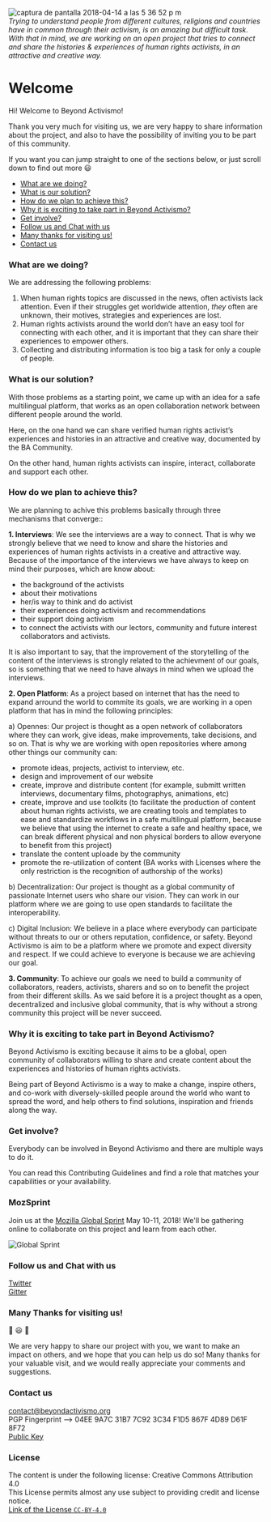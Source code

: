 ![captura de pantalla 2018-04-14 a las 5 36 52 p m](https://user-images.githubusercontent.com/32823481/38769888-7f244cea-400a-11e8-80a7-293dc415c086.png)  
_Trying to understand people from different cultures, religions and countries have in common through their activism, is an amazing but difficult task._
_With that in mind, we are working on an open project that tries
to connect and share the histories & experiences of human rights activists, in an attractive and creative way._

# Welcome

Hi! Welcome to Beyond Activismo!

Thank you very much  for visiting us, we are very happy to share information about the project, and also to have the possibility of inviting you to be part of this community.

If you want you can jump straight to one of the sections below, or just scroll down to find out more :smiley: 

* [What are we doing?](#what-are-we-doing)
* [What is our solution?](#what-is-our-solution)
* [How do we plan to achieve this?](#how-do-we-plan-to-achieve-this)
* [Why it is exciting to take part in Beyond Activismo?](#why-it-is-exciting-to-take-part-in-beyond-activismo)
* [Get involve?](#get-involve)
* [Follow us and Chat with us](#follow-us-and-chat-with-us)
* [Many thanks for visiting us!](#many-thanks-for-visiting-us)
* [Contact us](#contact-us)

### What are we doing?

We are addressing the following problems:

1. When human rights topics are discussed in the news, often activists lack attention. Even if their struggles get worldwide attention, _they_ often
are unknown, their motives, strategies and experiences are lost.
2. Human rights activists around the world don’t have an easy tool for connecting with each other, and it is important that they can share their
experiences to empower others.
3. Collecting and distributing information is too big a task for only a couple of people.

### What is our solution?
With those problems as a starting point, we came up with an idea for a safe multilingual platform, that works as an open collaboration network between different people around the world. 

Here, on the one hand we can share verified human rights
activist’s experiences and histories in an attractive and creative way, documented by the BA Community. 

On the other hand, human rights activists can inspire, interact, collaborate and support each other.

### How do we plan to achieve this?

We are planning to achive this problems basically through three mechanisms that converge::

**1. Interviews**: We see the interviews are a way to connect. 
That is why we strongly believe that we need to know and share the histories and experiences of human rights activists
in a creative and attractive way. Because of the importance of the interviews we have always to keep on mind their purposes, which are know about:

- the background of the activists
- about their motivations
- her/is way to think and do activist
- their experiences doing activism and recommendations
- their support doing activism
- to connect the activists with our lectors, community and future interest collaborators and activists.

It is also important to say, that the improvement of the storytelling of the content of the interviews is strongly related to the achievment of our goals, so is something that we need to have always in mind when we upload the interviews.

**2. Open Platform**: As a project based on internet that has the need to expand arround the world to commite its goals,
we are working in a open platform that has in mind the following principles:

a) Opennes: Our project is thought as a open network of collaborators where they can work, give ideas, make improvements, take decisions, and so on. 
That is why we are working with open repositories where among other things our community can:

- promote ideas, projects, activist to interview, etc.  
- design and improvement of our website
- create, improve and distribute content (for example, submitt written interviews, documentary films, photographys, animations, etc) 
- create, improve and use toolkits (to facilitate the production of content about human rights activists, we are creating tools and templates to ease and standardize workflows in a safe multilingual platform, because we believe that using the internet to create a safe and healthy space, we can break different physical and non physical borders to allow everyone to benefit from this project)
- translate the content uploade by the community
- promote the re-utilization of content (BA works with Licenses where the only restriction is the recognition of authorship of the works)

b) Decentralization: Our project is thought as a global community of passionate Internet users who share our vision. They can work in our platform where we are going to use open standards to facilitate the interoperability. 

c) Digital Inclusion: We believe in a place where everybody can participate without threats to our or others reputation, confidence, or safety. Beyond Activismo is aim to be a platform where we promote and expect diversity and respect. If we could achieve to everyone is because we are achieving our goal.


**3. Community**: To achieve our goals we need to build a community of collaborators, readers, activists, sharers and so on to benefit the project from their different skills. As we said before it is a project thought as a open, decentralized and inclusive global community, that is why without a strong community this project will be never succeed. 

### Why it is exciting to take part in Beyond Activismo?
Beyond Activismo is exciting because it aims to be a global, open community of collaborators willing to share and create content about the experiences and histories of human rights activists.

Being part of Beyond Activismo is a way to make a change, inspire others, and co-work with diversely-skilled people around the world who want to spread the word, and help others to find solutions, inspiration and
friends along the way.

### Get involve?

Everybody can be involved in Beyond Activismo and there are multiple ways to do it. 

You can read this Contributing Guidelines and find a role that matches your capabilities or your availability.  

### MozSprint

Join us at the [Mozilla Global Sprint](http://mozilla.github.io/global-sprint/) May 10-11, 2018! We'll be gathering online to collaborate on this project and learn from each other.

![Global Sprint](https://cloud.githubusercontent.com/assets/617994/24632585/b2b07dcc-1892-11e7-91cf-f9e473187cf7.png)

### Follow us and Chat with us
[Twitter][link_Twitter]   
[Gitter][link_Gitter]

### Many Thanks for visiting us!
:tada: :smiley: :tada:          

We are very happy to share our project with you, we want to make an impact on others, and we hope that you can help us do so!
Many thanks for your valuable visit, and we would really appreciate your comments and suggestions.

### Contact us
contact@beyondactivismo.org   
PGP Fingerprint --> 04EE 9A7C 31B7 7C92 3C34 F1D5 867F 4D89 D61F 8F72   
[Public Key][link_Publickey] 

### License

The content is under the following license:
Creative Commons Attribution 4.0  
This License permits almost any use subject to providing credit and license notice.   
[Link of the License `CC-BY-4.0`](https://creativecommons.org/licenses/by/4.0/legalcode.txt)

[link_Publickey]: https://pgp.mit.edu/pks/lookup?op=get&search=0x867F4D89D61F8F72
[link_Twitter]: https://twitter.com/beyondactivismo
[link_Gitter]: https://gitter.im/Beyond-Activismo/Lobby
